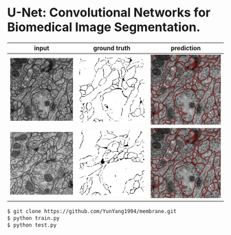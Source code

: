 
# U-Net: Convolutional Networks for Biomedical Image Segmentation.


| input | ground truth | prediction |
|---|---|:---:|
|![image](./results/origin_0.png)|![image](./results/gt_0.png)|![image](./results/pred_0.png)|
|![image](./results/origin_1.png)|![image](./results/gt_1.png)|![image](./results/pred_0.png)|

```bashrc
$ git clone https://github.com/YunYang1994/membrane.git
$ python train.py
$ python test.py
```